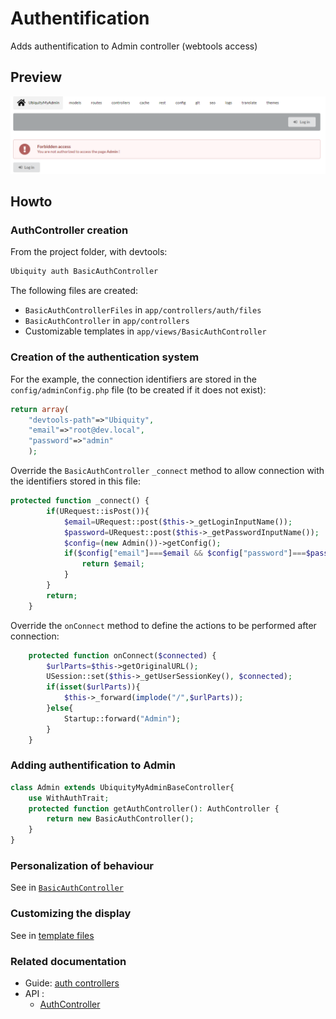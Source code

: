 # Authentification

Adds authentification to Admin controller (webtools access)

## Preview

![img](https://github.com/phpMv/ubiquity-demos/blob/master/auth-project/doc/images/admin-index-auth.png?raw=true)

## Howto
### AuthController creation
From the project folder, with devtools:
```bash
Ubiquity auth BasicAuthController
```
The following files are created:
- `BasicAuthControllerFiles` in `app/controllers/auth/files`
- `BasicAuthController` in `app/controllers`
- Customizable templates in `app/views/BasicAuthController`

### Creation of the authentication system
For the example, the connection identifiers are stored in the `config/adminConfig.php` file (to be created if it does not exist):
```php
return array(
	"devtools-path"=>"Ubiquity",
	"email"=>"root@dev.local",
	"password"=>"admin"
	);
```
Override the `BasicAuthController` `_connect` method to allow connection with the identifiers stored in this file:
```php
protected function _connect() {
		if(URequest::isPost()){
			$email=URequest::post($this->_getLoginInputName());
			$password=URequest::post($this->_getPasswordInputName());
			$config=(new Admin())->getConfig();
			if($config["email"]===$email && $config["password"]===$password){
				return $email;
			}
		}
		return;
	}
```
Override the `onConnect` method to define the actions to be performed after connection:

```php
	protected function onConnect($connected) {
		$urlParts=$this->getOriginalURL();
		USession::set($this->_getUserSessionKey(), $connected);
		if(isset($urlParts)){
			$this->_forward(implode("/",$urlParts));
		}else{
			Startup::forward("Admin");
		}
	}
```

### Adding authentification to Admin

```php
class Admin extends UbiquityMyAdminBaseController{
	use WithAuthTrait;
	protected function getAuthController(): AuthController {
		return new BasicAuthController();
	}
}
```
### Personalization of behaviour
See in [`BasicAuthController`](app/controllers/BasicAuthController.php)
### Customizing the display
See in [template files](app/views/BasicAuthController)

### Related documentation
- Guide: [auth controllers](https://micro-framework.readthedocs.io/en/latest/scaffolding/auth.html)
- API :
  - [AuthController](https://api.kobject.net/ubiquity/class_ubiquity_1_1controllers_1_1auth_1_1_auth_controller.html)

